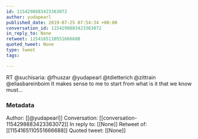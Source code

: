 ```yaml
---
id: 1154298883423363072
author: yudapearl
published_date: 2019-07-25 07:54:34 +00:00
conversation_id: 1154298883423363072
in_reply_to: None
retweet: 1154165110551666688
quoted_tweet: None
type: tweet
tags:

---
```


RT @suchisaria: @fhuszar @yudapearl @tdietterich @zittrain @eliasbareinboim It makes sense to me to start from what is it that we know must…

### Metadata

Author: [[@yudapearl]]
Conversation: [[conversation-1154298883423363072]]
In reply to: [[None]]
Retweet of: [[1154165110551666688]]
Quoted tweet: [[None]]
